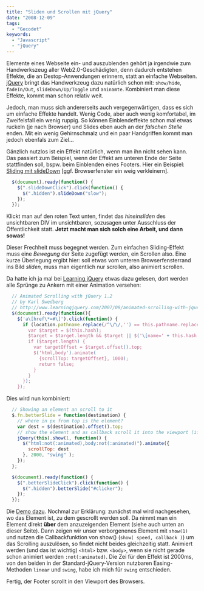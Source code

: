 ```yaml
---
title: "Sliden und Scrollen mit jQuery"
date: "2008-12-09"
tags:
  - "Gecodet"
keywords:
  - "Javascript"
  - "jQuery"
---
```


Elemente eines Webseite ein- und auszublenden gehört ja irgendwie zum Handwerkszeug aller Web2.0-Geschädigten, denn dadurch entstehen Effekte, die an Destop-Anwendungen erinnern, statt an einfache Webseiten. [jQuery](http://jquery.com) bringt das Handwerkzeug dazu natürlich schon mit: `show/hide`, `fadeIn/Out`, `slideDown/Up/Toggle` und `aninamte`. Kombiniert man diese Effekte, kommt man schon relativ weit.

Jedoch, man muss sich andererseits auch vergegenwärtigen, dass es sich um einfache Effekte handelt. Wenig Code, aber auch wenig komfortabel, im Zweifelsfall ein wenig ruppig. So können Einblendeffekte schon mal etwas ruckeln (je nach Browser) und Slides eben auch an der _falschen Stelle_ enden. Mit ein wenig Gehirnschmalz und ein paar Handgriffen kommt man jedoch ebenfals zum Ziel…

Gänzlich nutzlos ist ein Effekt natürlich, wenn man ihn nicht sehen kann. Das passiert zum Beispiel, wenn der Effekt am unteren Ende der Seite stattfinden soll, bspw. beim Einblenden eines Footers. Hier ein Beispiel: [Sliding mit slideDown](http://projektkrematorium.de/codecandies/sliding/normal.html) \[ggf. Browserfenster ein weig verkleinern\].

```js
  $(document).ready(function() {
    $(".slideDownClick").click(function() {
      $(".hidden").slideDown("slow");
    });
  });
```

Klickt man auf den roten Text unten, findet das _hineinsliden_ des unsichtbaren DIV im unsichtbaren, sozusagen unter Ausschluss der Öffentlichkeit statt. **Jetzt macht man sich solch eine Arbeit, und dann sowas!**

Dieser Frechheit muss begegnet werden. Zum einfachen Sliding-Effekt muss eine _Bewegung_ der Seite zugefügt werden, ein Scrollen also. Eine kurze Überlegung ergibt hier: soll etwas vom unteren Browserfensterrand ins Bild _sliden_, muss man eigentlich nur scrollen, also animiert scrollen.

Da hatte ich ja mal bei [Learning jQuery](http://www.learningjquery.com/2007/09/animated-scrolling-with-jquery-12) etwas dazu gelesen, dort werden alle Sprünge zu Ankern mit einer Animation versehen:

```js
  // Animated Scrolling with jQuery 1.2
  // by Karl Swedberg
  // http://www.learningjquery.com/2007/09/animated-scrolling-with-jquery-12
  $(document).ready(function(){
    $('a\[href\*=#\]').click(function() {
      if (location.pathname.replace(/^\/\/,'') == this.pathname.replace(/^\/\/,'') && location.hostname == this.hostname) {
        var $target = $(this.hash);
        $target = $target.length && $target || $('\[name=' + this.hash.slice(1) +'\]');
        if ($target.length) {
          var targetOffset = $target.offset().top;
          $('html,body').animate(
            {scrollTop: targetOffset}, 1000);
            return false;
          }
        }
      });
    });
```

Dies wird nun kombiniert:

```js
  // Showing an element an scroll to it
  $.fn.betterSlide = function(destination) {
    // where in px from top is the element?
    var dest = $(destination).offset().top;
    // show the element and as callback scroll it into the viewport (if not animated)
    jQuery(this).show(1, function() {
      $("html:not(:animated),body:not(:animated)").animate({
        scrollTop: dest
      }, 2000, "swing" );
    });
  };

  $(document).ready(function() {
    $(".betterSlideClick").click(function() {
      $(".hidden").betterSlide("#clicker");
    });
  });
```

Die [Demo dazu](http://projektkrematorium.de/codecandies/sliding/better.html). Nochmal zur Erklärung: zunächst mal wird nachgesehen, wo das Element ist, zu dem gescrollt werden soll. Da nimmt man ein Element direkt **über** dem anzuzeigenden Element (siehe auch unten an dieser Seite). Dann zeigen wir unser verborgenenes Element mit `show(1)` und nutzen die Callbackfunktion von show() (`show( speed, callback )`) um das Scrolling auszulösen, so findet nicht beides gleichzeitig statt. Animiert werden (und das ist wichtig) `<html>` bzw. `<body>`, wenn sie nicht gerade schon animiert werden `:not(:animated)`. Die Zei für den Effekt ist 2000ms, von den beiden in der Standard-jQuery-Version nutzbaren Easing-Methoden `linear` und `swing`, habe ich mich für `swing` entschieden.

Fertig, der Footer scrollt in den Viewport des Browsers.

